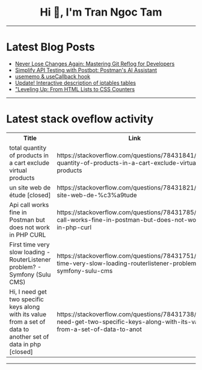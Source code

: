 <h1 align="center">Hi 👋, I'm Tran Ngoc Tam</h1>

---

# Latest Blog Posts 
<!-- BLOG-POST-LIST:START -->
- [Never Lose Changes Again: Mastering Git Reflog for Developers](https://dev.to/ivan-klimenkov/never-lose-changes-again-mastering-git-reflog-for-developers-435l)
- [Simplify API Testing with Postbot: Postman&#39;s AI Assistant](https://dev.to/lengochoangminh/simplify-api-testing-with-postbot-postmans-ai-assistant-56b)
- [usememo &amp; useCallback hook](https://dev.to/programmerpramod0296/usememo-usecallback-hook-3ic)
- [Update! Interactive description of iptables tables](https://dev.to/zersh01/update-interactive-description-of-iptables-tables-22o3)
- [&quot;Leveling Up: From HTML Lists to CSS Counters](https://dev.to/harshitads44217/leveling-up-from-html-lists-to-css-counters-33ad)
<!-- BLOG-POST-LIST:END -->

---

# Latest stack oveflow activity
<table>
  <tr><th>Title</th><th>Link</th></tr>
  <!-- STACKOVERFLOW:START --><tr><td>total quantity of products in a cart exclude virtual products</td><td>https://stackoverflow.com/questions/78431841/total-quantity-of-products-in-a-cart-exclude-virtual-products</td></tr><tr><td>un site web de étude [closed]</td><td>https://stackoverflow.com/questions/78431821/un-site-web-de-%c3%a9tude</td></tr><tr><td>Api call works fine in Postman but does not work in PHP CURL</td><td>https://stackoverflow.com/questions/78431785/api-call-works-fine-in-postman-but-does-not-work-in-php-curl</td></tr><tr><td>First time very slow loading - RouterListener problem? - Symfony &lpar;Sulu CMS&rpar;</td><td>https://stackoverflow.com/questions/78431751/first-time-very-slow-loading-routerlistener-problem-symfony-sulu-cms</td></tr><tr><td>Hi, I need get two specific keys along with its value from a set of data to another set of data in php [closed]</td><td>https://stackoverflow.com/questions/78431738/hi-i-need-get-two-specific-keys-along-with-its-value-from-a-set-of-data-to-anot</td></tr><!-- STACKOVERFLOW:END -->
</table>

---


